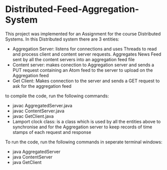 # Distributed-Feed-Aggregation-System
This project was implemented for an Assignment for the course Distributed Systems. 
In this Distributed system there are 3 entities:
* Aggregation Server: listens for connections and uses Threads to read and process client and content server requests. Aggregates News Feed sent by all the content servers into an aggregation feed file
* Content server: makes conection to Aggregation server and sends a PUT request containing an Atom feed to the server to upload on the Aggregation feed
* Get Client: Makes connection to the server and sends a GET request to ask for the aggregation feed

to compile the code, run the following commands:
* javac AggregatedServer.java
* javac ContentServer.java
* javac GetClient.java
* Lamport clock class: is a class which is used by all the entities above to synchronise and for the Aggregation server to keep records of time stamps of each request and response

To run the code, run the following commands in seperate terminal windows:
* java AggregatedServer
* java ContentServer
* java GetClient

